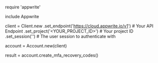 require 'appwrite'

include Appwrite

client = Client.new
    .set_endpoint('https://cloud.appwrite.io/v1') # Your API Endpoint
    .set_project('<YOUR_PROJECT_ID>') # Your project ID
    .set_session('') # The user session to authenticate with

account = Account.new(client)

result = account.create_mfa_recovery_codes()
